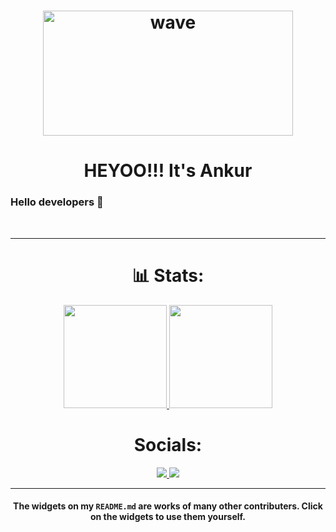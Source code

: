  <h1 align="center"><img alt="wave" src="http://www.becauselearning.com/wp-content/uploads/2017/11/hello-world.gif" width="400" height="200">   </h1>
 <h1 align="center"> HEYOO!!! It's<b> Ankur</b></h1>

### Hello developers 👋
<br>
<hr>




<h1 align="center"> 📊 Stats: </h1>

<p align="center">
  <a href="https://github.com/Ankur-213-creator/github-readme-stats">
    <img src="https://github-readme-stats.vercel.app/api?username=Ankur-213-creator&show_icons=true&bg_color=0d1117&text_color=FFF&border_color=444" height="165">
  </a>
  <a href="https://github.com/anuraghazra/github-readme-stats">
    <img src="https://github-readme-stats.vercel.app/api/top-langs/?username=raklaptudirm&layout=compact&bg_color=0d1117&text_color=FFF&border_color=444"  height="165">
  </a>
  <br>
 
  



<h1 align="center"> Socials: </h1>
  <p align="center">
    <a href="#">
      <img src="https://img.shields.io/badge/twitter-1DA1F2?&style=for-the-badge&logo=twitter&logoColor=white">
    </a>
 <a href="https://www.linkedin.com/in/ankur-kaushik-2397b4210/">
      <img src="https://img.shields.io/badge/linkedin-0A66C2?&style=for-the-badge&logo=linkedin&logoColor=white">
    </a>
    
    
    
  </p>
</h1>

<hr>

<h4 align="center"> The widgets on my <code>README.md</code> are works of many other contributers. Click on the widgets to use them yourself. </h4>

